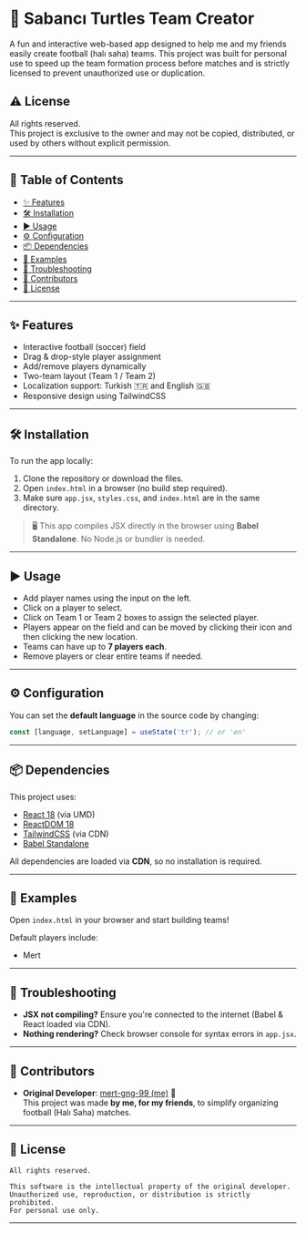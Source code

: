 # 🐢 Sabancı Turtles Team Creator

A fun and interactive web-based app designed to help me and my friends easily create football (halı saha) teams. This project was built for personal use to speed up the team formation process before matches and is strictly licensed to prevent unauthorized use or duplication.

## ⚠️ License

All rights reserved.  
This project is exclusive to the owner and may not be copied, distributed, or used by others without explicit permission.

---

## 📑 Table of Contents

- [✨ Features](#-features)
- [🛠 Installation](#-installation)
- [▶️ Usage](#️-usage)
- [⚙️ Configuration](#-configuration)
- [📦 Dependencies](#-dependencies)
- [🧪 Examples](#-examples)
- [🧯 Troubleshooting](#-troubleshooting)
- [👤 Contributors](#-contributors)
- [📄 License](#-license)

---

## ✨ Features

- Interactive football (soccer) field
- Drag & drop-style player assignment
- Add/remove players dynamically
- Two-team layout (Team 1 / Team 2)
- Localization support: Turkish 🇹🇷 and English 🇬🇧
- Responsive design using TailwindCSS

---

## 🛠 Installation

To run the app locally:

1. Clone the repository or download the files.
2. Open `index.html` in a browser (no build step required).
3. Make sure `app.jsx`, `styles.css`, and `index.html` are in the same directory.

> 🖥 This app compiles JSX directly in the browser using **Babel Standalone**. No Node.js or bundler is needed.

---

## ▶️ Usage

- Add player names using the input on the left.
- Click on a player to select.
- Click on Team 1 or Team 2 boxes to assign the selected player.
- Players appear on the field and can be moved by clicking their icon and then clicking the new location.
- Teams can have up to **7 players each**.
- Remove players or clear entire teams if needed.

---

## ⚙️ Configuration

You can set the **default language** in the source code by changing:

```jsx
const [language, setLanguage] = useState('tr'); // or 'en'
```

---

## 📦 Dependencies

This project uses:

- [React 18](https://reactjs.org/) (via UMD)
- [ReactDOM 18](https://reactjs.org/)
- [TailwindCSS](https://tailwindcss.com/) (via CDN)
- [Babel Standalone](https://babeljs.io/docs/en/babel-standalone)

All dependencies are loaded via **CDN**, so no installation is required.

---

## 🧪 Examples

Open `index.html` in your browser and start building teams!

Default players include:
- Mert

---

## 🧯 Troubleshooting

- **JSX not compiling?** Ensure you're connected to the internet (Babel & React loaded via CDN).
- **Nothing rendering?** Check browser console for syntax errors in `app.jsx`.

---

## 👤 Contributors

- **Original Developer**: [mert-gng-99 (me)](https://github.com/mert-gng-99) 🎉  
  This project was made **by me, for my friends**, to simplify organizing football (Halı Saha) matches.

---

## 📄 License

```
All rights reserved.

This software is the intellectual property of the original developer.
Unauthorized use, reproduction, or distribution is strictly prohibited.
For personal use only.
```

---

